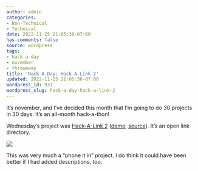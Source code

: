 ```yaml
---
author: admin
categories:
- Non-Technical
- Technical
date: 2022-11-25 21:05:38-07:00
has-comments: false
source: wordpress
tags:
- hack-a-day
- november
- throwaway
title: 'Hack-A-Day: Hack-A-Link 2'
updated: 2022-11-25 21:05:38-07:00
wordpress_id: 931
wordpress_slug: hack-a-day-hack-a-link-2
---
```

It’s november, and I’ve decided this month that I’m going to do 30 projects in 30 days. It’s an all-month hack-a-thon!

Wednesday’s project was [Hack-A-Link 2](https://tilde.za3k.com/hackaday/link/) ([demo](https://tilde.za3k.com/hackaday/link/), [source](https://github.com/za3k/day02_link)). It’s an open link directory.

[![](/wp-content/uploads/2022/11/screenshot-20.png)](https://tilde.za3k.com/hackaday/link/)

This was very much a “phone it in” project. I do think it could have been better if I had added descriptions, too.
